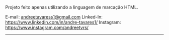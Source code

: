 Projeto feito apenas utilizando a linguagem de marcação HTML.

E-mail: andreetavaress1@gmail.com
Linked-In: https://www.linkedin.com/in/andre-tavares1/
Instagram: https://www.instagram.com/andreetvrs/

<hr>
